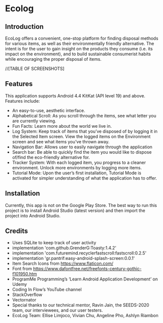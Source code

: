 # Ecolog

## Introduction
EcoLog offers a convenient, one-stop platform for finding disposal methods for various items, as well as their environmentally friendly alternative. The intent is for the user to gain insight on the products they consume (i.e. its impact on the environment), and to build sustainable consumerist habits while encouraging the proper disposal of items.

//[TABLE OF SCREENSHOTS]


## Features
This application supports Android 4.4 KitKat (API level 19) and above.
Features include:
* An easy-to-use, aesthetic interface.
* Alphabetical Scroll: As you scroll through the items, see what letter you are currently viewing.
* Fun Facts: Learn more about the world we live in.
* Log System: Keep track of items that you’ve disposed of by logging it in the Selected Item screen. View the logged items on the Environment screen and see what items you’ve thrown away.
* Navigation Bar: Allows user to easily navigate through the application
* Search bar: Be able to quickly find the item you would like to dispose of/find the eco-friendly alternative for.
* Tracker System: With each logged item, you progress to a cleaner environment. Unlock more environments by logging more items.
* Tutorial Mode: Upon the user’s first installation, Tutorial Mode is activated for simpler understanding of what the application has to offer.
	
## Installation
Currently, this app is not on the Google Play Store. The best way to run this project is to install Android Studio (latest version) and then import the project into Android Studio.

## Credits
* Uses SQLite to keep track of user activity
* implementation 'com.github.GrenderG:Toasty:1.4.2'
* implementation 'com.futuremind.recyclerfastscroll:fastscroll:0.2.5'
* implementation 'gr.pantrif:easy-android-splash-screen:0.0.1'
* Item Search Icons from https://www.flaticon.com/
* Font from https://www.dafontfree.net/freefonts-century-gothic-f101950.htm
* ProgramMe Programming’s ‘Learn Android Application Development’ on Udemy
* Coding In Flow’s YouTube channel
* StackOverflow
* Vectornator
* Special thanks to our technical mentor, Ravin Jain, the SEEDS-2020 team, our interviewees, and our user testers. 
* EcoLog Team: Ellise Limjoco, Vivian Chu, Angeline Pho, Ashlyn Riambon

